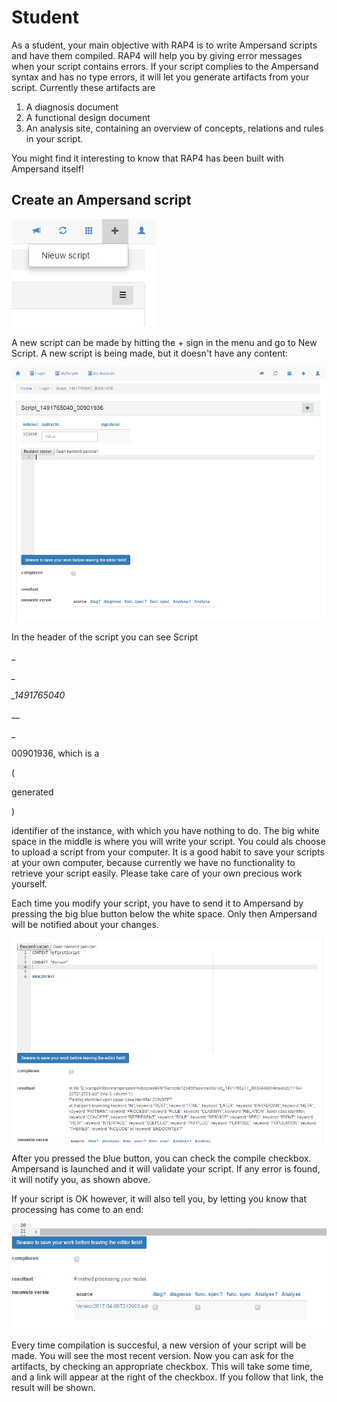 # Student

As a student, your main objective with RAP4 is to write Ampersand scripts and have them compiled. RAP4 will help you by giving error messages when your script contains errors. If your script complies to the Ampersand syntax and has no type errors, it will let you generate artifacts from your script. Currently these artifacts are

1. A diagnosis document
2. A functional design document
3. An analysis site, containing an overview of concepts, relations and rules in your script. 

You might find it interesting to know that RAP4 has been built with Ampersand itself!

## Create an Ampersand script

![](../.gitbook/assets/menunieuwscript.png)

A new script can be made by hitting the + sign in the menu and go to New Script. A new script is being made, but it doesn't have any content:

![](../.gitbook/assets/nieuwscript.png)

In the header of the script you can see Script

\_

_\__

_\_1491765040_

_\_

\_

00901936, which is a 

\(

generated

\)

 identifier of the instance, with which you have nothing to do. The big white space in the middle is where you will write your script. You could als choose to upload a script from your computer. It is a good habit to save your scripts at your own computer, because currently we have no functionality to retrieve your script easily. Please take care of your own precious work yourself.

Each time you modify your script, you have to send it to Ampersand by pressing the big blue button below the white space. Only then Ampersand will be notified about your changes.

![](../.gitbook/assets/parseerror.png)

After you pressed the blue button, you can check the compile checkbox. Ampersand is launched and it will validate your script. If any error is found, it will notify you, as shown above.

If your script is OK however, it will also tell you, by letting you know that processing has come to an end:

![](../.gitbook/assets/compilationok.png)

Every time compilation is succesful, a new version of your script will be made. You will see the most recent version. Now you can ask for the artifacts, by checking an appropriate checkbox. This will take some time, and a link will appear at the right of the checkbox. If you follow that link, the result will be shown.

